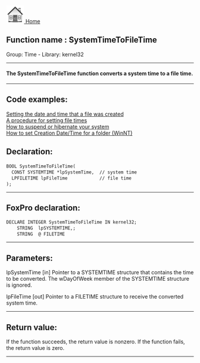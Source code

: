 [<img src="../../images/home.png"> Home ](https://github.com/VFPX/Win32API)  

## Function name : SystemTimeToFileTime
Group: Time - Library: kernel32    
***  


#### The SystemTimeToFileTime function converts a system time to a file time.
***  


## Code examples:
[Setting the date and time that a file was created](../../samples/sample_065.md)  
[A procedure for setting file times](../../samples/sample_128.md)  
[How to suspend or hibernate your system](../../samples/sample_395.md)  
[How to set Creation Date/Time for a folder (WinNT)](../../samples/sample_399.md)  

## Declaration:
```foxpro  
BOOL SystemTimeToFileTime(
  CONST SYSTEMTIME *lpSystemTime,  // system time
  LPFILETIME lpFileTime            // file time
);  
```  
***  


## FoxPro declaration:
```foxpro  
DECLARE INTEGER SystemTimeToFileTime IN kernel32;
	STRING  lpSYSTEMTIME,;
	STRING  @ FILETIME  
```  
***  


## Parameters:
lpSystemTime 
[in] Pointer to a SYSTEMTIME structure that contains the time to be converted. 
The wDayOfWeek member of the SYSTEMTIME structure is ignored. 

lpFileTime 
[out] Pointer to a FILETIME structure to receive the converted system time.  
***  


## Return value:
If the function succeeds, the return value is nonzero. If the function fails, the return value is zero. 
  
***  


